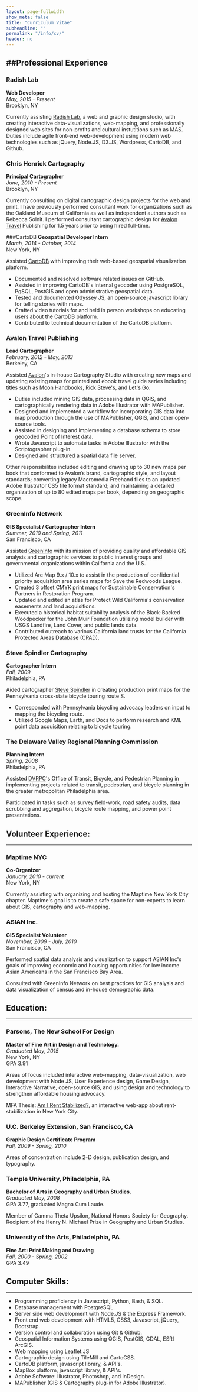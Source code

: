 ```yaml
---
layout: page-fullwidth
show_meta: false
title: "Curriculum Vitae"
subheadline: ""
permalink: "/info/cv/"
header: no
---
```


##Professional Experience
-----

### Radish Lab 
**Web Developer**  
*May, 2015 - Present*  
Brooklyn, NY  

Currently assisting [Radish Lab](http://radishlab.com/), a web and graphic design studio, with creating interactive data-visualizations, web-mapping, and professionally designed web sites for non-profits and cultural instutitions such as MAS. Duties include agile front-end web-development using modern web technologies such as jQuery, Node.JS, D3.JS, Wordpress, CartoDB, and Github.

### Chris Henrick Cartography
**Principal Cartographer**  
*June, 2010 - Present*  
Brooklyn, NY

Currently consulting on digital cartographic design projects for the web and print. I have previously performed consultant work for organizations such as the Oakland Museum of California as well as independent authors such as Rebecca Solnit. I performed consultant cartographic design for [Avalon Travel](http://avalontravelbooks.com/) Publishing for 1.5 years prior to being hired full-time.

###CartoDB
**Geospatial Developer Intern**  
*March, 2014 - October, 2014*   
New York, NY

Assisted [CartoDB](https://cartodb.com/) with improving their web-based geospatial visualization platform.

- Documented and resolved software related issues on GitHub.
- Assisted in improving CartoDB's internal geocoder using PostgreSQL, PgSQL, PostGIS and open administrative geospatial data.
- Tested and documented Odyssey JS, an open-source javascript library for telling stories with maps.
- Crafted video tutorials for and held in person workshops on educating users about the CartoDB platform.
- Contributed to technical documentation of the CartoDB platform.

### Avalon Travel Publishing
**Lead Cartographer**  
*February, 2012 - May, 2013*  
Berkeley, CA  

Assisted [Avalon](http://avalontravelbooks.com/)'s in-house Cartography Studio with creating new maps and updating existing maps for printed and ebook travel guide series including titles such as [Moon Handbooks](http://moon.com/), [Rick Steve's](https://www.ricksteves.com/), and [Let's Go](http://www.letsgo.com/).

- Duties included mining GIS data, processing data in QGIS, and cartographically rendering data in Adobe Illustrator with MAPublisher.
- Designed and implemented a workflow for incorporating GIS data into map production through the use of MAPublisher, QGIS, and other open-source tools.
- Assisted in designing and implementing a database schema to store geocoded Point of Interest data.
- Wrote Javascript to automate tasks in Adobe Illustrator with the Scriptographer plug-in.
- Designed and structured a spatial data file server.

Other responsibilites included editing and drawing up to 30 new maps per book that conformed to Avalon’s brand, cartographic style, and layout standards; converting legacy Macromedia Freehand files to an updated Adobe Illustrator CS5 file format standard; and maintaining a detailed organization of up to 80 edited maps per book, depending on geographic scope.


### GreenInfo Network
**GIS Specialist / Cartographer Intern**  
*Summer, 2010 and Spring, 2011*  
San Francisco, CA

Assisted [GreenInfo](http://www.greeninfo.org/) with its mission of providing quality and affordable GIS analysis and cartographic services to public interest groups and governmental organizations within California and the U.S.

- Utilized Arc Map 9.x / 10.x to assist in the production of confidential priority acquisition area series maps for Save the Redwoods League.
- Created 3 offset CMYK print maps for Sustainable Conservation's Partners in Restoration Program.
- Updated and edited an atlas for Protect Wild California's conservation easements and land acquisitions.
- Executed a historical habitat suitability analysis of the Black-Backed Woodpecker for the John Muir Foundation utilizing model builder with USGS Landfire, Land Cover, and public lands data.
- Contributed outreach to various California land trusts for the California Protected Areas Database (CPAD).

### Steve Spindler Cartography
**Cartographer Intern**  
*Fall, 2009*  
Philadelphia, PA

Aided cartographer [Steve Spindler](http://www.bikemap.com/) in creating production print maps for the Pennsylvania cross-state bicycle touring route S.

- Corresponded with Pennsylvania bicycling advocacy leaders on input to mapping the bicycling route.
- Utilized Google Maps, Earth, and Docs to perform research and KML point data acquisition relating to bicycle touring.

### The Delaware Valley Regional Planning Commission
**Planning Intern**  
*Spring, 2008*  
Philadelphia, PA

Assisted [DVRPC](http://www.dvrpc.org/)'s Office of Transit, Bicycle, and Pedestrian Planning in implementing projects related to transit, pedestrian, and bicycle planning in the greater metropolitan Philadelphia area.

Participated in tasks such as survey field-work, road safety audits, data scrubbing and aggregation, bicycle route mapping, and power point presentations.

## Volunteer Experience:
-----

### Maptime NYC 
**Co-Organizer**  
*January, 2010 - current*  
New York, NY  

Currently assisting with organizing and hosting the Maptime New York City chapter. Maptime's goal is to create a safe space for non-experts to learn about GIS, cartography and web-mapping.

### ASIAN Inc.
**GIS Specialist Volunteer**  
*November, 2009 - July, 2010*  
San Francisco, CA  

Performed spatial data analysis and visualization to support ASIAN Inc's goals of improving economic and housing opportunities for low income Asian Americans in the San Francisco Bay Area.

Consulted with GreenInfo Network on best practices for GIS analysis and data visualization of census and in-house demographic data.

## Education:
-----

### Parsons, The New School For Design 
**Master of Fine Art in Design and Technology.**  
*Graduated May, 2015*  
New York, NY  
GPA 3.91

Areas of focus included interactive web-mapping, data-visualization, web development with Node JS, User Experience design, Game Design, Interactive Narrative, open-source GIS, and using design and technology to strengthen affordable housing advocacy.

MFA Thesis: [Am I Rent Stabilized?](https:amirentstabilized.com), an interactive web-app about rent-stabilization in New York City.

### U.C. Berkeley Extension, San Francisco, CA
**Graphic Design Certificate Program**  
*Fall, 2009 - Spring, 2010*  
  

Areas of concentration include 2-D design, publication design, and typography.

### Temple University, Philadelphia, PA
**Bachelor of Arts in Geography and Urban Studies.**  
*Graduated May, 2008*  
GPA 3.77, graduated Magna Cum Laude.  

Member of Gamma Theta Upsilon, National Honors Society for Geography.
Recipient of the Henry N. Michael Prize in Geography and Urban Studies.

### University of the Arts, Philadelphia, PA
**Fine Art: Print Making and Drawing**  
*Fall, 2000 - Spring, 2002*  
GPA 3.49  

## Computer Skills:
-----

- Programming proficiency in Javascript, Python, Bash, & SQL.
- Database management with PostgreSQL.  
- Server side web development with Node.JS & the Express Framework.
- Front end web development with HTML5, CSS3, Javascript, jQuery, Bootstrap.
- Version control and collaboration using Git & Github.
- Geospatial Information Systems using QGIS, PostGIS, GDAL, ESRI ArcGIS.
- Web mapping using Leaflet.JS
- Cartographic design using TileMill and CartoCSS.
- CartoDB platform, javascript library, & API's.
- MapBox platform, javascript library, & API's.
- Adobe Software: Illustrator, Photoshop, and InDesign.
- MAPublisher (GIS & Cartography plug-in for Adobe Illustrator).